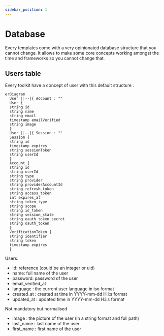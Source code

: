 ```yaml
---
sidebar_position: 1
---
```


# Database

Every templates come with a very opinionated database structure that you cannot change. It allows to make some core concepts working amongst the time and frameworks so you cannot change that.

## Users table

Every toolkit have a concept of user with this default structure :

```mermaid
erDiagram
  User ||--|{ Account : ""
  User {
  string id
  string name
  string email
  timestamp emailVerified
  string image
  }
  User ||--|{ Session : ""
  Session {
  string id
  timestamp expires
  string sessionToken
  string userId
  }
  Account {
  string id
  string userId
  string type
  string provider
  string providerAccountId
  string refresh_token
  string access_token
  int expires_at
  string token_type
  string scope
  string id_token
  string session_state
  string oauth_token_secret
  string oauth_token
  }
  VerificationToken {
  string identifier
  string token
  timestamp expires
  }
```

Users:
- id: reference (could be an integer or uid)
- name: full name of the user
- password: password of the user
- email_verified_at
- language : the current user language in iso format
- created_at : created at time in YYYY-mm-dd H:i:s format
- updated_at : updated time in YYYY-mm-dd H:i:s format

Not mandatory but normalised
- image : the picture of the user (in a string format and full path)
- last_name : last name of the user
- first_name : first name of the user



